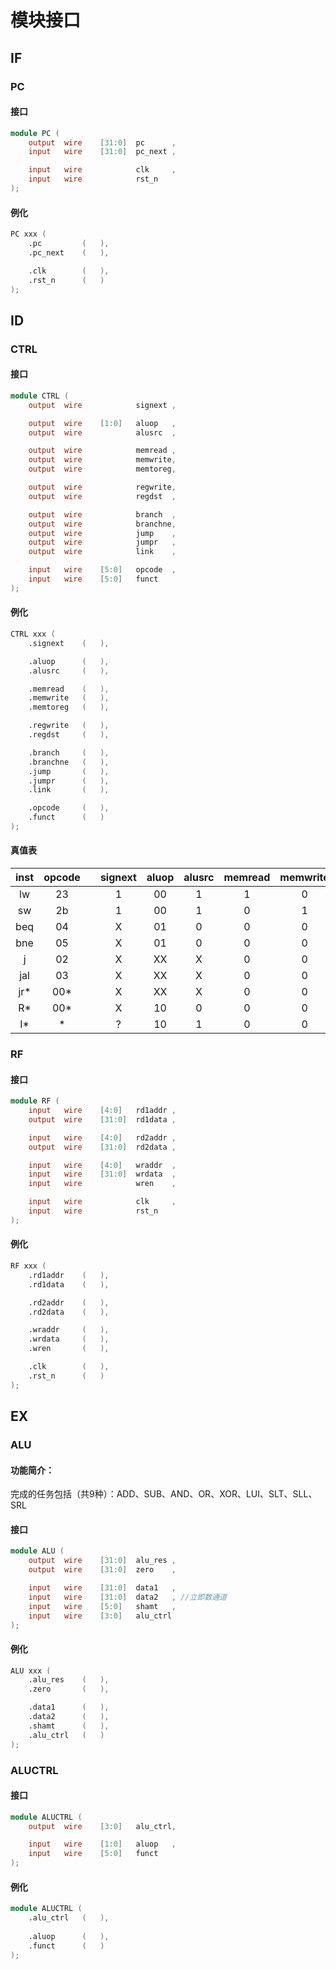 # 模块接口

## IF

### PC

#### 接口

```verilog
module PC (
    output  wire    [31:0]  pc      ,
    input   wire    [31:0]  pc_next ,

    input   wire            clk     ,
    input   wire            rst_n
);
```

#### 例化

```verilog
PC xxx (
    .pc         (   ),
    .pc_next    (   ),

    .clk        (   ),
    .rst_n      (   )
);
```

## ID

### CTRL

#### 接口

```verilog
module CTRL (
    output  wire            signext ,

    output  wire    [1:0]   aluop   ,
    output  wire            alusrc  ,

    output  wire            memread ,
    output  wire            memwrite,
    output  wire            memtoreg,

    output  wire            regwrite,
    output  wire            regdst  ,

    output  wire            branch  ,
    output  wire            branchne,
    output  wire            jump    ,
    output  wire            jumpr   ,
    output  wire            link    ,

    input   wire    [5:0]   opcode  ,
    input   wire    [5:0]   funct   
);
```

#### 例化

```verilog
CTRL xxx (
    .signext    (   ),

    .aluop      (   ),
    .alusrc     (   ),

    .memread    (   ),
    .memwrite   (   ),
    .memtoreg   (   ),

    .regwrite   (   ),
    .regdst     (   ),

    .branch     (   ),
    .branchne   (   ),
    .jump       (   ),
    .jumpr      (   ),
    .link       (   ),

    .opcode     (   ),
    .funct      (   )
);
```

#### 真值表

|inst    |opcode  ||signext |aluop   |alusrc  |memread |memwrite|memtoreg*|regwrite|regdst  |branch  |branchne*|jump    |jumpr   |link    |
|:--:|:--:|--|:--:|:--:|:--:|:--:|:--:|:--:|:--:|:--:|:--:|:--:|:--:|:--:|:--:|
|lw |23 ||1 |00 |1  |1  |0  |1  |1  |0  |0  |X  |0  |X  |0  |
|sw |2b ||1 |00 |1  |0  |1  |X  |0  |X  |0  |X  |0  |X  |X  |
|beq|04 ||X |01 |0  |0  |0  |X  |0  |X  |1  |0  |0  |X  |0  |
|bne|05 ||X |01 |0  |0  |0  |X  |0  |X  |1  |1  |0  |X  |0  |
|j  |02 ||X |XX |X  |0  |0  |X  |0  |X  |0  |X  |1  |0  |0  |
|jal|03 ||X |XX |X  |0  |0  |X  |1  |X  |0  |X  |1  |0  |1  |
|jr*|00*||X |XX |X  |0  |0  |X  |0  |X  |0  |X  |1  |1  |0  |
|R* |00*||X |10 |0  |0  |0  |0  |1  |1  |0  |X  |0  |X  |0  |
|I* |*  ||? |10 |1  |0  |0  |0  |1  |0  |0  |X  |0  |X  |0  |

### RF

#### 接口

```verilog
module RF (
    input   wire    [4:0]   rd1addr ,
    output  wire    [31:0]  rd1data ,

    input   wire    [4:0]   rd2addr ,
    output  wire    [31:0]  rd2data ,

    input   wire    [4:0]   wraddr  ,
    input   wire    [31:0]  wrdata  ,
    input   wire            wren    ,

    input   wire            clk     ,
    input   wire            rst_n
);
```

#### 例化

```verilog
RF xxx (
    .rd1addr    (   ),
    .rd1data    (   ),

    .rd2addr    (   ),
    .rd2data    (   ),

    .wraddr     (   ),
    .wrdata     (   ),
    .wren       (   ),

    .clk        (   ),
    .rst_n      (   )
);
```

## EX

### ALU
#### 功能简介：

完成的任务包括（共9种）：ADD、SUB、AND、OR、XOR、LUI、SLT、SLL、SRL



#### 接口

```verilog
module ALU (
    output  wire    [31:0]  alu_res ,
    output  wire    [31:0]  zero    ,

    input   wire    [31:0]  data1   ,
    input   wire    [31:0]  data2   , //立即数通道
    input   wire    [5:0]   shamt   ,
    input   wire    [3:0]   alu_ctrl
);
```

#### 例化

```verilog
ALU xxx (
    .alu_res    (   ),
    .zero       (   ),

    .data1      (   ),
    .data2      (   ),
    .shamt      (   ),
    .alu_ctrl   (   )
);
```

### ALUCTRL

#### 接口

```verilog
module ALUCTRL (
    output  wire    [3:0]   alu_ctrl,

    input   wire    [1:0]   aluop   ,
    input   wire    [5:0]   funct   
);
```

#### 例化

```verilog
module ALUCTRL (
    .alu_ctrl   (   ),
    
    .aluop      (   ),
    .funct      (   )
);
```
